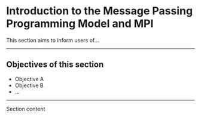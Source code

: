 # Introduction to the Message Passing Programming Model and MPI

This section aims to inform users of...



---

## Objectives of this section

- Objective A
- Objective B
- ...

---

 Section content
